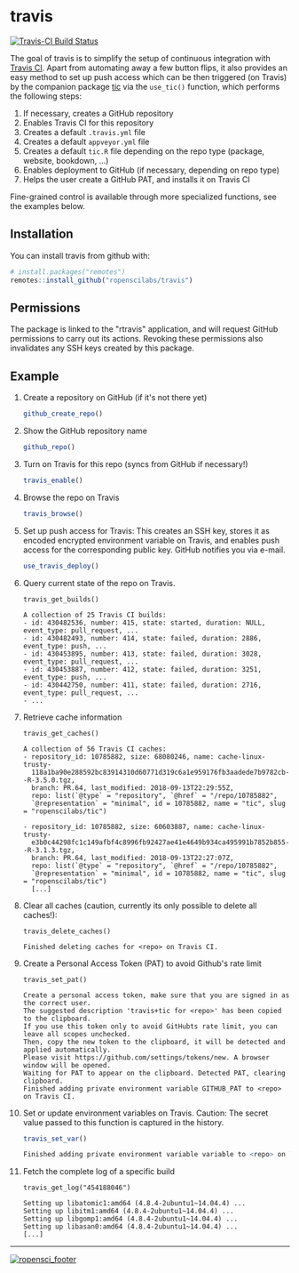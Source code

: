# travis

[![Travis-CI Build Status](https://travis-ci.org/ropenscilabs/travis.svg?branch=master)](https://travis-ci.org/ropenscilabs/travis)

The goal of travis is to simplify the setup of continuous integration with [Travis CI](https://travis-ci.org/).
Apart from automating away a few button flips, it also provides an easy method to set up push access which can be then triggered (on Travis) by the companion package [tic](https://github.com/krlmlr/tic) via the `use_tic()` function, which performs the following steps:

1. If necessary, creates a GitHub repository
1. Enables Travis CI for this repository
1. Creates a default `.travis.yml` file
1. Creates a default `appveyor.yml` file
1. Creates a default `tic.R` file depending on the repo type
   (package, website, bookdown, ...)
1. Enables deployment to GitHub (if necessary, depending on repo type)
1. Helps the user create a GitHub PAT, and installs it on Travis CI

Fine-grained control is available through more specialized functions, see the examples below.


## Installation

You can install travis from github with:


``` r
# install.packages("remotes")
remotes::install_github("ropenscilabs/travis")
```


## Permissions

The package is linked to the "rtravis" application, and will request GitHub permissions to carry out its actions. Revoking these permissions also invalidates any SSH keys created by this package.


## Example

1. Create a repository on GitHub (if it's not there yet)

    ```r
    github_create_repo()
    ```

1. Show the GitHub repository name

    ```r
    github_repo()
    ```

1. Turn on Travis for this repo (syncs from GitHub if necessary!)

    ```r
    travis_enable()
    ```

1. Browse the repo on Travis

    ```r
    travis_browse()
    ```

1. Set up push access for Travis: This creates an SSH key, stores it as encoded
   encrypted environment variable on Travis, and enables push access for the
   corresponding public key. GitHub notifies you via e-mail.

    ```r
    use_travis_deploy()
    ```

1. Query current state of the repo on Travis.

    ```
    travis_get_builds()
    
    A collection of 25 Travis CI builds:
    - id: 430482536, number: 415, state: started, duration: NULL, event_type: pull_request, ...
    - id: 430482493, number: 414, state: failed, duration: 2886, event_type: push, ...
    - id: 430453895, number: 413, state: failed, duration: 3028, event_type: pull_request, ...
    - id: 430453887, number: 412, state: failed, duration: 3251, event_type: push, ...
    - id: 430442750, number: 411, state: failed, duration: 2716, event_type: pull_request, ...
    - ...
    ```
    
1. Retrieve cache information 

    ```
    travis_get_caches()
    
    A collection of 56 Travis CI caches:
    - repository_id: 10785882, size: 68080246, name: cache-linux-trusty-
      118a1ba90e288592bc83914310d60771d319c6a1e959176fb3aadede7b9782cb--R-3.5.0.tgz, 
      branch: PR.64, last_modified: 2018-09-13T22:29:55Z, 
      repo: list(`@type` = "repository", `@href` = "/repo/10785882", 
      `@representation` = "minimal", id = 10785882, name = "tic", slug = "ropenscilabs/tic")
    
    - repository_id: 10785882, size: 60603887, name: cache-linux-trusty-
      e3b0c44298fc1c149afbf4c8996fb92427ae41e4649b934ca495991b7852b855--R-3.1.3.tgz, 
      branch: PR.64, last_modified: 2018-09-13T22:27:07Z, 
      repo: list(`@type` = "repository", `@href` = "/repo/10785882", 
      `@representation` = "minimal", id = 10785882, name = "tic", slug = "ropenscilabs/tic")
      [...]
    ```
    
1. Clear all caches (caution, currently its only possible to delete all caches!):
    
    ```
    travis_delete_caches()
    
    Finished deleting caches for <repo> on Travis CI.
    ```
    
1. Create a Personal Access Token (PAT) to avoid Github's rate limit

    ```
    travis_set_pat()
    
    Create a personal access token, make sure that you are signed in as the correct user. 
    The suggested description 'travis+tic for <repo>' has been copied to the clipboard. 
    If you use this token only to avoid GitHubts rate limit, you can leave all scopes unchecked.
    Then, copy the new token to the clipboard, it will be detected and applied automatically. 
    Please visit https://github.com/settings/tokens/new. A browser window will be opened. 
    Waiting for PAT to appear on the clipboard. Detected PAT, clearing clipboard. 
    Finished adding private environment variable GITHUB_PAT to <repo> on Travis CI.
    ```
    
1. Set or update environment variables on Travis. Caution: The secret value passed to this function is captured in the history.

    ```r
    travis_set_var()
    
    Finished adding private environment variable variable to <repo> on Travis CI.
    ```

1. Fetch the complete log of a specific build

    ```
    travis_get_log("454188046")
    
    Setting up libatomic1:amd64 (4.8.4-2ubuntu1~14.04.4) ...
    Setting up libitm1:amd64 (4.8.4-2ubuntu1~14.04.4) ...
    Setting up libgomp1:amd64 (4.8.4-2ubuntu1~14.04.4) ...
    Setting up libasan0:amd64 (4.8.4-2ubuntu1~14.04.4) ...
    [...]
    ```
---

[![ropensci_footer](https://ropensci.org/public_images/ropensci_footer.png)](https://ropensci.org)
